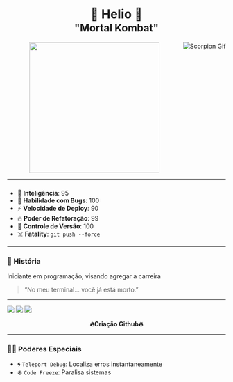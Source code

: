 <h1 align="center">
  🐉 Helio 🐉<br/>
  <sub>"Mortal Kombat"</sub>
</h1>

<img align="right" alt="Scorpion Gif" src="https://i.pinimg.com/originals/8e/60/30/8e60303b59db0dce8c47c4c2f1a027f7.gif" />


<p align="center">
  <img src="https://media.tenor.com/x8v1oNUOmg4AAAAC/mortal-kombat.gif" width="300"/>
</p>

---

### 
- 🧠 **Inteligência**: 95  
- 🧪 **Habilidade com Bugs**: 100  
- ⚡ **Velocidade de Deploy**: 90  
- 🔥 **Poder de Refatoração**: 99  
- 🧛 **Controle de Versão**: 100  
- ☠️ **Fatality**: `git push --force`

---

### 🧾 História
Iniciante em programação, visando agregar a carreira

> “No meu terminal... você já está morto.”

---

<p align="left"> <img src="https://img.shields.io/badge/Code%20Style-MK11%20Fatality-red?style=flat-square" /> <img src="https://img.shields.io/badge/Fatal%20Commits-💀💀💀💀💀-black?style=flat-square" /> <img src="https://img.shields.io/badge/IDE%20Power-Level%209000-purple?style=flat-square" /> </p> <p align="center"> <strong>🔥Criação Github🔥</strong> </p>

---

### 🧙‍♂️ Poderes Especiais
- 🌀 `Teleport Debug`: Localiza erros instantaneamente  
- ❄️ `Code Freeze`: Paralisa sistemas
